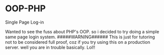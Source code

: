 # OOP-PHP
Single Page Log-in 

Wanted to see the fuss about PHP's OOP. so i decided to try doing a simple same page login system. 
#####WARNING######
This is just for tutoring not to be considered full proof, coz if you try using this on a production server. well you are in trouble basically. Lol!!
